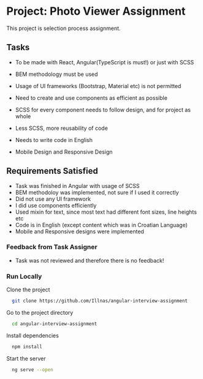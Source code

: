 
# Project: Photo Viewer Assignment 

This project is selection process assignment.




## Tasks

- To be made with React, Angular(TypeScript is must!) or just with SCSS
  
- BEM methodology must be used
- Usage of UI frameworks (Bootstrap, Material etc) is not permitted
- Need to create and use components as efficient as possible
- SCSS for every component needs to follow design, and for project as whole
- Less SCSS, more reusability of code
- Needs to write code in English
- Mobile Design and Responsive Design






## Requirements Satisfied

- Task was finished in Angular with usage of SCSS
- BEM methodoloy was implemented, not sure if I used it correctly
- Did not use any UI framework
- I did use components efficiently
- Used mixin for text, since most text had different font sizes, line heights etc 
- Code is in English (except content which was in Croatian Language)
- Mobile and Responsive designs were implemented



### Feedback from Task Assigner

- Task was not reviewed and therefore there is no feedback!




### Run Locally

Clone the project

```bash
  git clone https://github.com/Illnas/angular-interview-assignment
```

Go to the project directory

```bash
  cd angular-interview-assignment
```

Install dependencies

```bash
  npm install
```

Start the server

```bash
  ng serve --open
```




